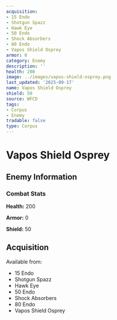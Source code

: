 ```yaml
---
acquisition:
- 15 Endo
- Shotgun Spazz
- Hawk Eye
- 50 Endo
- Shock Absorbers
- 80 Endo
- Vapos Shield Osprey
armor: 0
category: Enemy
description: ''
health: 200
image: ../images/vapos-shield-osprey.png
last_updated: '2025-09-17'
name: Vapos Shield Osprey
shield: 50
source: WFCD
tags:
- Corpus
- Enemy
tradable: false
type: Corpus
---
```


# Vapos Shield Osprey

## Enemy Information

### Combat Stats

**Health:** 200

**Armor:** 0

**Shield:** 50

## Acquisition

Available from:
- 15 Endo
- Shotgun Spazz
- Hawk Eye
- 50 Endo
- Shock Absorbers
- 80 Endo
- Vapos Shield Osprey

